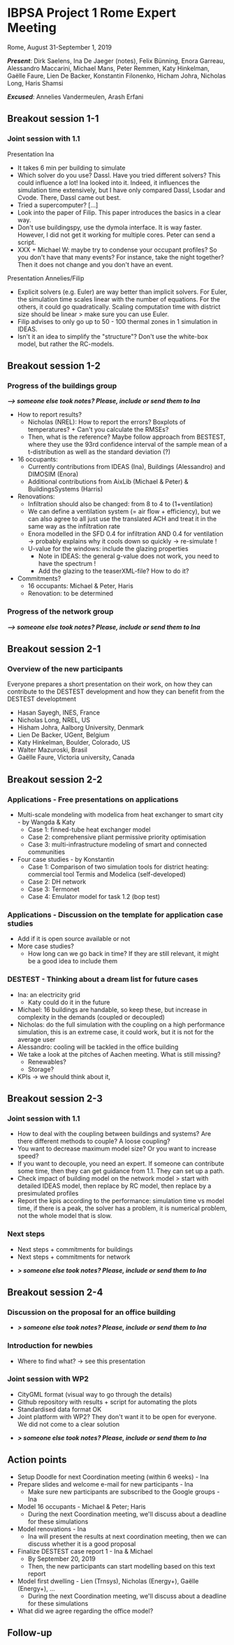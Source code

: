 # IBPSA Project 1 Rome Expert Meeting

Rome, August 31-September 1, 2019

***Present***: Dirk Saelens, Ina De Jaeger (notes), Felix Bünning, Enora Garreau, Alessandro Maccarini, Michael Mans, Peter Remmen, Katy Hinkelman, Gaëlle Faure,  Lien De Backer, Konstantin Filonenko, Hicham Johra, Nicholas Long, Haris Shamsi

***Excused***: Annelies Vandermeulen, Arash Erfani

## Breakout session 1-1

### Joint session with 1.1
Presentation Ina
   - It takes 6 min per building to simulate
   -  Which solver do you use? Dassl. Have you tried different solvers? This could influence a lot! Ina looked into it. Indeed, it influences the simulation time extensively, but I have only compared Dassl, Lsodar and Cvode. There, Dassl came out best.
   - Tried a supercomputer? [...]
   - Look into the paper of Filip. This paper introduces the basics in a clear way.
   - Don't use buildingspy, use the dymola interface. It is way faster. However, I did not get it working for multiple cores. Peter can send a script.
   -   XXX + Michael W: maybe try to condense your occupant profiles? So you don't have that many events? For instance, take the night together? Then it does not change and you don't have an event.

Presentation Annelies/Filip
   -   Explicit solvers (e.g. Euler) are way better than implicit solvers. For Euler, the simulation time scales linear with the number of equations. For the others, it could go quadratically. Scaling computation time with district size should be linear > make sure you can use Euler.
   -   Filip advises to only go up to 50 - 100 thermal zones in 1 simulation in IDEAS.
   -   Isn't it an idea to simplify the "structure"? Don't use the white-box model, but rather the RC-models.

## Breakout session 1-2

### Progress of the buildings group
***--> someone else took notes? Please, include or send them to Ina***

 - How to report results?
	 - Nicholas (NREL): How to report the errors? Boxplots of temperatures? + Can't you calculate the RMSEs? 
	 - Then, what is the reference? Maybe follow approach from BESTEST, where they use the 93rd confidence interval of the sample mean of a t-distribution as well as the standard deviation (?)
 -   16 occupants:
		- Currently contributions from IDEAS (Ina), Buildings (Alessandro) and DIMOSIM (Enora)
		- Additional contributions from AixLib (Michael & Peter) & BuildingsSystems (Harris)
 -   Renovations:
		-   Infiltration should also be changed: from 8 to 4 to (1+ventilation)
		-   We can define a ventilation system (= air flow + efficiency), but we can also agree to all just use the translated ACH and treat it in the same way as the infiltration rate
		-   Enora modelled in the SFD 0.4 for infiltration AND 0.4 for ventilation -> probably explains why it cools down so quickly -> re-simulate !
		-   U-value for the windows: include the glazing properties
			- Note in IDEAS: the general g-value does not work, you need to have the spectrum !
			-   Add the glazing to the teaserXML-file? How to do it?
 - Commitments?
	 - 16 occupants: Michael & Peter, Haris
	 - Renovation: to be determined
### Progress of the network group
***--> someone else took notes? Please, include or send them to Ina***

## Breakout session 2-1
### Overview of the new participants
Everyone prepares a short presentation on their work, on how they can contribute to the DESTEST development and how they can benefit from the DESTEST developtment
-   Hasan Sayegh, INES, France
-   Nicholas Long, NREL, US
-   Hisham Johra, Aalborg University, Denmark
-   Lien De Backer, UGent, Belgium
-   Katy Hinkelman, Boulder, Colorado, US
-   Walter Mazuroski, Brasil
-   Gaëlle Faure, Victoria university, Canada

## Breakout session 2-2
### Applications - Free presentations on applications
-   Multi-scale mondeling with modelica from heat exchanger to smart city - by Wangda & Katy
	-   Case 1: finned-tube heat exchanger model
	-   Case 2: comprehensive pliant permissive priority optimisation
	-   Case 3: multi-infrastructure modeling of smart and connected communities
-   Four case studies - by Konstantin
	-   Case 1: Comparison of two simulation tools for district heating: commercial tool Termis and Modelica (self-developed)
	-   Case 2: DH network
	-  Case 3: Termonet
	- Case 4: Emulator model for task 1.2 (bop test)

### Applications - Discussion on the template for application case studies
-   Add if it is open source available or not
-   More case studies?
	-   How long can we go back in time? If they are still relevant, it might be a good idea to include them

### DESTEST - Thinking about a dream list for future cases
-   Ina:  an electricity grid	
	- Katy could do it in the future
-   Michael: 16 buildings are handable, so keep these, but increase in complexity in the demands (coupled or decoupled)
-   Nicholas: do the full simulation with the coupling on a high performance simulation, this is an extreme case, it could work, but it is not for the average user
-   Alessandro: cooling will be tackled in the office building
-   We take a look at the pitches of Aachen meeting. What is still missing? 
	-   Renewables?
	-   Storage?
-   KPIs  -> we should think about it,
	
## Breakout session 2-3
### Joint session with 1.1
-   How to deal with the coupling between buildings and systems? Are there different methods to couple? A loose coupling?
-   You want to decrease maximum model size? Or you want to increase speed?
-   If you want to decouple, you need an expert. If someone can contribute some time, then they can get guidance from 1.1. They can set up a path.
-   Check impact of building model on the network model > start with detailed IDEAS model, then replace by RC model, then replace by a presimulated profiles
-   Report the kpis according to the performance: simulation time vs model time, if there is a peak, the solver has a problem, it is numerical problem, not the whole model that is slow.

### Next steps
-   Next steps + commitments for buildings
-   Next steps + commitments for network
* ***> someone else took notes? Please, include or send them to Ina***

## Breakout session 2-4
### Discussion on the proposal for an office building
* ***> someone else took notes? Please, include or send them to Ina***

### Introduction for newbies
 - Where to find what? -> see this presentation

### Joint session with WP2
-   CityGML format (visual way to go through the details)
-   Github repository with results + script for automating the plots
-   Standardised data format OK
- Joint platform with WP2? They don't want it to be open for everyone. We did not come to a clear solution
* ***> someone else took notes? Please, include or send them to Ina***

## Action points
 * Setup Doodle for next Coordination meeting (within 6 weeks) - Ina
 * Prepare slides and welcome e-mail for new participants - Ina
	 * Make sure new participants are subscribed to the Google groups - Ina
 * Model 16 occupants - Michael & Peter; Haris
	 * During the next Coordination meeting, we'll discuss about a deadline for these simulations
 * Model renovations - Ina 
	 * Ina will present the results at next coordination meeting, then we can discuss whether it is a good proposal
 * Finalize DESTEST case report 1 - Ina & Michael
	* By September 20, 2019
	* Then, the new participants can start modelling based on this text report
 * Model first dwelling - Lien (Trnsys), Nicholas (Energy+), Gaëlle (Energy+), ...
	 * During the next Coordination meeting, we'll discuss about a deadline for these simulations
 * What did we agree regarding the office model? 
 
 
## Follow-up
